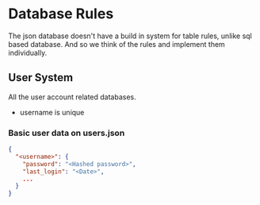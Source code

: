 # Database Rules
The json database doesn't have a build in system for table rules,
unlike sql based database. And so we think of the rules and implement them individually.

## User System
All the user account related databases.

* username is unique

### Basic user data on users.json

```json
{
  "<username>": {
    "password": "<Hashed password>",
    "last_login": "<Date>",
    ...
  }
}
```

